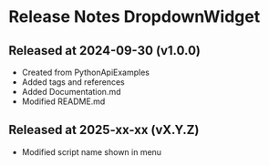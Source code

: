 # Release Notes DropdownWidget

## Released at 2024-09-30 (v1.0.0)

* Created from PythonApiExamples
* Added tags and references
* Added Documentation.md
* Modified README.md

## Released at 2025-xx-xx (vX.Y.Z)

* Modified script name shown in menu
